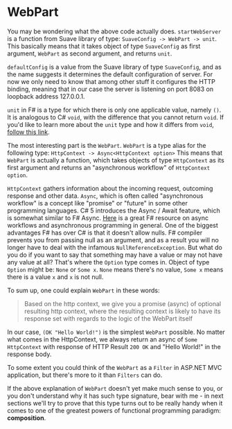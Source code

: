 # WebPart

You may be wondering what the above code actually does. `startWebServer` is a function from Suave library of type: `SuaveConfig -> WebPart -> unit`. This basically means that it takes object of type `SuaveConfig` as first argument, `WebPart` as second argument, and returns `unit`.

`defaultConfig` is a value from the Suave library of type `SuaveConfig`, and as the name suggests it determines the default configuration of server. For now we only need to know that among other stuff it configures the HTTP binding, meaning that in our case the server is listening on port 8083 on loopback address 127.0.0.1.

`unit` in F# is a type for which there is only one applicable value, namely `()`. It is analogous to C# `void`, with the difference that you cannot return `void`. If you'd like to learn more about the `unit` type and how it differs from `void`, [follow this link](https://msdn.microsoft.com/en-us/library/dd483472.aspx).

The most interesting part is the `WebPart`. `WebPart` is a type alias for the following type: 
`HttpContext -> Async<HttpContext option>`
This means that `WebPart` is actually a function, which takes objects of type `HttpContext` as its first argument and returns an "asynchronous workflow" of `HttpContext option`.

`HttpContext` gathers information about the incoming request, outcoming response and other data.
`Async`, which is often called "asynchronous workflow" is a concept like "promise" or "future" in some other programming languages. C# 5 introduces the Async / Await feature, which is somewhat similar to F# Async. [Here](http://fsharpforfunandprofit.com/posts/concurrency-async-and-parallel/) is a great F# resource on async workflows and asynchronous programming in general. 
One of the biggest advantages F# has over C# is that it doesn't allow nulls. F# compiler prevents you from passing null as an argument, and as a result you will no longer have to deal with the infamous `NullReferenceException`. 
But what do you do if you want to say that something may have a value or may not have any value at all?
That's where the `Option` type comes in. Object of type `Option` might be: `None` or `Some x`.
`None` means there's no value, `Some x` means there is a value `x` and `x` is not null.

To sum up, one could explain `WebPart` in these words: 

> Based on the http context, we give you a promise (async) of optional resulting http context, where the resulting context is likely to have its response set with regards to the logic of the WebPart itself

In our case, `(OK "Hello World!")` is the simplest `WebPart` possible. No matter what comes in the HttpContext, we always return an async of `Some` `HttpContext` with response of HTTP Result `200 OK` and "Hello World!" in the response body.

To some extent you could think of the `WebPart` as a `Filter` in ASP.NET MVC application, but there's more to it than `Filters` can do.

If the above explanation of `WebPart` doesn't yet make much sense to you, or you don't understand why it has such type signature, bear with me - in next sections we'll try to prove that this type turns out to be really handy when it comes to one of the greatest powers of functional programming paradigm: **composition**.
